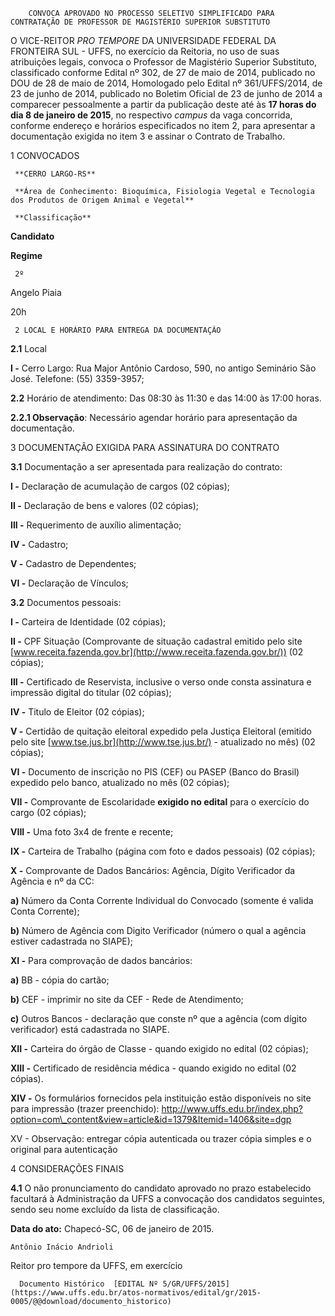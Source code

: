        CONVOCA APROVADO NO PROCESSO SELETIVO SIMPLIFICADO PARA CONTRATAÇÃO DE PROFESSOR DE MAGISTÉRIO SUPERIOR SUBSTITUTO  

O VICE-REITOR *PRO TEMPORE* DA UNIVERSIDADE FEDERAL DA FRONTEIRA SUL - UFFS, no exercício da Reitoria, no uso de suas atribuições legais, convoca o Professor de Magistério Superior Substituto, classificado conforme Edital nº 302, de 27 de maio de 2014, publicado no DOU de 28 de maio de 2014, Homologado pelo Edital nº 361/UFFS/2014, de 23 de junho de 2014, publicado no Boletim Oficial de 23 de junho de 2014 a comparecer pessoalmente a partir da publicação deste até às **17 horas do dia 8 de janeiro de 2015**, no respectivo *campus* da vaga concorrida, conforme endereço e horários especificados no item 2, para apresentar a documentação exigida no item 3 e assinar o Contrato de Trabalho.

 1 CONVOCADOS

     **CERRO LARGO-RS**

     **Área de Conhecimento: Bioquímica, Fisiologia Vegetal e Tecnologia dos Produtos de Origem Animal e Vegetal**

     **Classificação**

   **Candidato**

   **Regime**

     2º 

   Angelo Piaia

   20h

     2 LOCAL E HORÁRIO PARA ENTREGA DA DOCUMENTAÇÃO

 **2.1** Local

 **I -** Cerro Largo: Rua Major Antônio Cardoso, 590, no antigo Seminário São José. Telefone: (55) 3359-3957;

 **2.2** Horário de atendimento: Das 08:30 às 11:30 e das 14:00 às 17:00 horas.

 **2.2.1 Observação**: Necessário agendar horário para apresentação da documentação.

 3 DOCUMENTAÇÃO EXIGIDA PARA ASSINATURA DO CONTRATO

 **3.1** Documentação a ser apresentada para realização do contrato:

 **I -** Declaração de acumulação de cargos (02 cópias);

 **II -** Declaração de bens e valores (02 cópias);

 **III -** Requerimento de auxílio alimentação;

 **IV -** Cadastro;

 **V -** Cadastro de Dependentes;

 **VI -** Declaração de Vínculos;

 **3.2** Documentos pessoais:

 **I -** Carteira de Identidade (02 cópias);

 **II -** CPF Situação (Comprovante de situação cadastral emitido pelo site [www.receita.fazenda.gov.br](http://www.receita.fazenda.gov.br/)) (02 cópias);

 **III -** Certificado de Reservista, inclusive o verso onde consta assinatura e impressão digital do titular (02 cópias);

 **IV -** Titulo de Eleitor (02 cópias);

 **V -** Certidão de quitação eleitoral expedido pela Justiça Eleitoral (emitido pelo site [www.tse.jus.br](http://www.tse.jus.br/) - atualizado no mês) (02 cópias);

 **VI -** Documento de inscrição no PIS (CEF) ou PASEP (Banco do Brasil) expedido pelo banco, atualizado no mês (02 cópias);

 **VII -** Comprovante de Escolaridade **exigido no edital** para o exercício do cargo (02 cópias);

 **VIII -** Uma foto 3x4 de frente e recente;

 **IX -** Carteira de Trabalho (página com foto e dados pessoais) (02 cópias);

 **X -** Comprovante de Dados Bancários: Agência, Dígito Verificador da Agência e nº da CC:

 **a)** Número da Conta Corrente Individual do Convocado (somente é valida Conta Corrente);

 **b)** Número de Agência com Digito Verificador (número o qual a agência estiver cadastrada no SIAPE);

 **XI -** Para comprovação de dados bancários:

 **a)** BB - cópia do cartão;

 **b)** CEF - imprimir no site da CEF - Rede de Atendimento;

 **c)** Outros Bancos - declaração que conste nº que a agência (com dígito verificador) está cadastrada no SIAPE.

 **XII -** Carteira do órgão de Classe - quando exigido no edital (02 cópias);

 **XIII -** Certificado de residência médica - quando exigido no edital (02 cópias).

 **XIV -** Os formulários fornecidos pela instituição estão disponíveis no site para impressão (trazer preenchido): http://www.uffs.edu.br/index.php?option=com\_content&view=article&id=1379&Itemid=1406&site=dgp

 XV - Observação: entregar cópia autenticada ou trazer cópia simples e o original para autenticação

 4 CONSIDERAÇÕES FINAIS

 **4.1** O não pronunciamento do candidato aprovado no prazo estabelecido facultará à Administração da UFFS a convocação dos candidatos seguintes, sendo seu nome excluído da lista de classificação.

  

   **Data do ato:** Chapecó-SC, 06 de janeiro de 2015.   
 

    Antônio Inácio Andrioli   
 Reitor pro tempore da UFFS, em exercício 

      Documento Histórico  [EDITAL Nº 5/GR/UFFS/2015](https://www.uffs.edu.br/atos-normativos/edital/gr/2015-0005/@@download/documento_historico)     
      